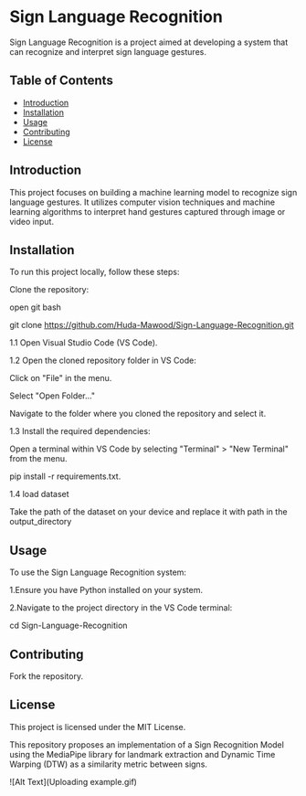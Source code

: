 # Sign Language Recognition

Sign Language Recognition is a project aimed at developing a system that can recognize and interpret sign language gestures.

## Table of Contents

- [Introduction](#introduction)
- [Installation](#installation)
- [Usage](#usage)
- [Contributing](#contributing)
- [License](#license)

## Introduction

This project focuses on building a machine learning model to recognize sign language gestures. It utilizes computer vision techniques and machine learning algorithms to interpret hand gestures captured through image or video input.

## Installation

To run this project locally, follow these steps:

Clone the repository:

open git bash

git clone https://github.com/Huda-Mawood/Sign-Language-Recognition.git

1.1 Open Visual Studio Code (VS Code).

1.2 Open the cloned repository folder in VS Code:

Click on "File" in the menu.

Select "Open Folder..."

Navigate to the folder where you cloned the repository and select it.

1.3 Install the required dependencies:

Open a terminal within VS Code by selecting "Terminal" > "New Terminal" from the menu.

pip install -r requirements.txt.

1.4 load dataset

Take the path of the dataset on your device and replace it with path in the output_directory

## Usage
To use the Sign Language Recognition system:

1.Ensure you have Python installed on your system.

2.Navigate to the project directory in the VS Code terminal:

 cd Sign-Language-Recognition

## Contributing
Fork the repository.

## License
This project is licensed under the MIT License.

This repository proposes an implementation of a Sign Recognition Model using the MediaPipe library for landmark extraction and Dynamic Time Warping (DTW) as a similarity metric between signs.

![Alt Text](Uploading example.gif)




